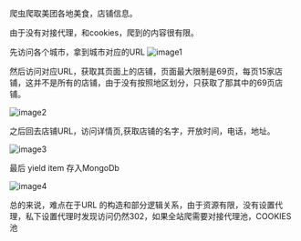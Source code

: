 
爬虫爬取美团各地美食，店铺信息。

由于没有对接代理，和cookies，爬到的内容很有限。

先访问各个城市，拿到城市对应的URL
![image1](https://raw.githubusercontent.com/zhouzheru/kinds-of-web-crawlers/master/meituan/meituan/spiders/1556676606(1).jpg)

然后访问对应URL，获取其页面上的店铺，页面最大限制是69页，每页15家店铺，这并不是所有的店铺，由于没有按照地区划分，只获取了那其中的69页店铺。

![image2](https://raw.githubusercontent.com/zhouzheru/kinds-of-web-crawlers/master/meituan/meituan/spiders/1556676629(1).jpg)

之后回去店铺URL，访问详情页,获取店铺的名字，开放时间，电话，地址。

![image3](https://raw.githubusercontent.com/zhouzheru/kinds-of-web-crawlers/master/meituan/meituan/spiders/1556676655(1).jpg)

最后 yield item 存入MongoDb

![image4](https://raw.githubusercontent.com/zhouzheru/kinds-of-web-crawlers/master/meituan/meituan/spiders/1556676075(1).jpg)

总的来说，难点在于URL 的构造和部分逻辑关系，由于资源有限，没有设置代理，私下设置代理时发现访问仍然302，如果全站爬需要对接代理池，COOKIES池
